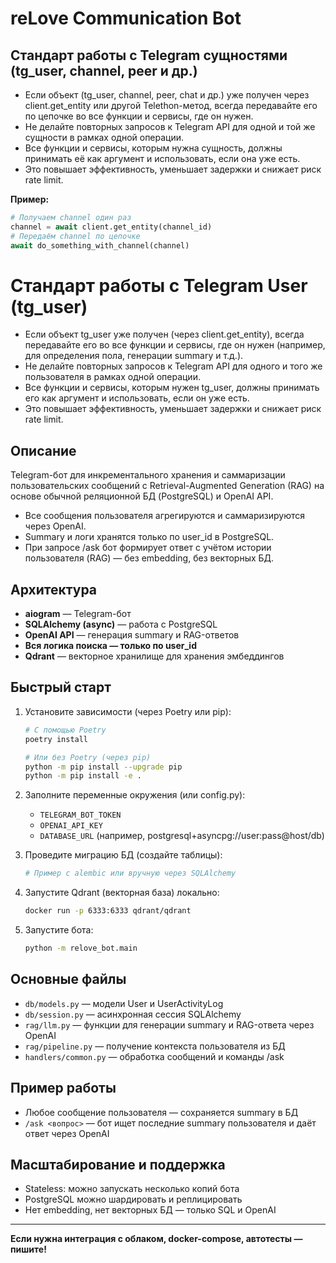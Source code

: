 # reLove Communication Bot

## Стандарт работы с Telegram сущностями (tg_user, channel, peer и др.)

- Если объект (tg_user, channel, peer, chat и др.) уже получен через client.get_entity или другой Telethon-метод, всегда передавайте его по цепочке во все функции и сервисы, где он нужен.
- Не делайте повторных запросов к Telegram API для одной и той же сущности в рамках одной операции.
- Все функции и сервисы, которым нужна сущность, должны принимать её как аргумент и использовать, если она уже есть.
- Это повышает эффективность, уменьшает задержки и снижает риск rate limit.

**Пример:**
```python
# Получаем channel один раз
channel = await client.get_entity(channel_id)
# Передаём channel по цепочке
await do_something_with_channel(channel)
```

# Стандарт работы с Telegram User (tg_user)

- Если объект tg_user уже получен (через client.get_entity), всегда передавайте его во все функции и сервисы, где он нужен (например, для определения пола, генерации summary и т.д.).
- Не делайте повторных запросов к Telegram API для одного и того же пользователя в рамках одной операции.
- Все функции и сервисы, которым нужен tg_user, должны принимать его как аргумент и использовать, если он уже есть.
- Это повышает эффективность, уменьшает задержки и снижает риск rate limit.


## Описание

Telegram-бот для инкрементального хранения и саммаризации пользовательских сообщений с Retrieval-Augmented Generation (RAG) на основе обычной реляционной БД (PostgreSQL) и OpenAI API.

- Все сообщения пользователя агрегируются и саммаризируются через OpenAI.
- Summary и логи хранятся только по user_id в PostgreSQL.
- При запросе /ask бот формирует ответ с учётом истории пользователя (RAG) — без embedding, без векторных БД.

## Архитектура

- **aiogram** — Telegram-бот
- **SQLAlchemy (async)** — работа с PostgreSQL
- **OpenAI API** — генерация summary и RAG-ответов
- **Вся логика поиска — только по user_id**
- **Qdrant** — векторное хранилище для хранения эмбеддингов

## Быстрый старт

1. Установите зависимости (через Poetry или pip):
   ```bash
   # С помощью Poetry
   poetry install

   # Или без Poetry (через pip)
   python -m pip install --upgrade pip
   python -m pip install -e .
   ```

2. Заполните переменные окружения (или config.py):
   - `TELEGRAM_BOT_TOKEN`
   - `OPENAI_API_KEY`
   - `DATABASE_URL` (например, postgresql+asyncpg://user:pass@host/db)

3. Проведите миграцию БД (создайте таблицы):
   ```sh
   # Пример с alembic или вручную через SQLAlchemy
   ```

4. Запустите Qdrant (векторная база) локально:
   ```bash
   docker run -p 6333:6333 qdrant/qdrant
   ```

5. Запустите бота:
   ```bash
   python -m relove_bot.main
   ```

## Основные файлы

- `db/models.py` — модели User и UserActivityLog
- `db/session.py` — асинхронная сессия SQLAlchemy
- `rag/llm.py` — функции для генерации summary и RAG-ответа через OpenAI
- `rag/pipeline.py` — получение контекста пользователя из БД
- `handlers/common.py` — обработка сообщений и команды /ask

## Пример работы

- Любое сообщение пользователя — сохраняется summary в БД
- `/ask <вопрос>` — бот ищет последние summary пользователя и даёт ответ через OpenAI

## Масштабирование и поддержка

- Stateless: можно запускать несколько копий бота
- PostgreSQL можно шардировать и реплицировать
- Нет embedding, нет векторных БД — только SQL и OpenAI

---

**Если нужна интеграция с облаком, docker-compose, автотесты — пишите!**
